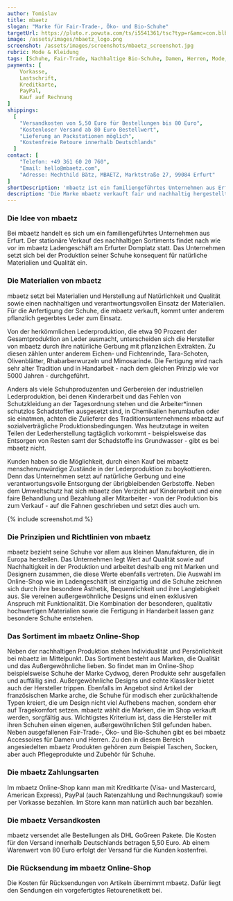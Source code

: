 ```yaml
---
author: Tomislav
title: mbaetz
slogan: "Marke für Fair-Trade-, Öko- und Bio-Schuhe"
targetUrl: https://pluto.r.powuta.com/ts/i5541361/tsc?typ=r&amc=con.blbn.490871.505057.CRT9-r_zRi3
image: /assets/images/mbaetz_logo.png
screenshot: /assets/images/screenshots/mbaetz_screenshot.jpg
rubric: Mode & Kleidung
tags: [Schuhe, Fair-Trade, Nachhaltige Bio-Schuhe, Damen, Herren, Mode, Fashion]
payments: [
    Vorkasse,
    Lastschrift,
    Kreditkarte,
    PayPal,
    Kauf auf Rechnung
]
shippings:
  [
    "Versandkosten von 5,50 Euro für Bestellungen bis 80 Euro",
    "Kostenloser Versand ab 80 Euro Bestellwert",
    "Lieferung an Packstationen möglich",
    "Kostenfreie Retoure innerhalb Deutschlands"
  ]
contact: [
    "Telefon: +49 361 60 20 760",
    "Email: hello@mbaetz.com",
    "Adresse: Mechthild Bätz, MBAETZ, Marktstraße 27, 99084 Erfurt"
]
shortDescription: 'mbaetz ist ein familiengeführtes Unternehmen aus Erfurt, das sich bei der Produktion seiner Schuhe konsequent für natürliche Materialien und Qualität einsetzt'
description: 'Die Marke mbaetz verkauft fair und nachhaltig hergestellte Damen- und Herrenschuhe aus Bio-zertifizierten Materialien mit außergewöhnlichem Design.'
---
```


### Die Idee von mbaetz

Bei mbaetz handelt es sich um ein familiengeführtes Unternehmen aus Erfurt. Der stationäre Verkauf des nachhaltigen Sortiments findet nach wie vor im mbaetz Ladengeschäft am Erfurter Domplatz statt. Das Unternehmen setzt sich bei der Produktion seiner Schuhe konsequent für natürliche Materialien und Qualität ein.

### Die Materialien von mbaetz 

mbaetz setzt bei Materialien und Herstellung auf Natürlichkeit und Qualität sowie einen nachhaltigen und verantwortungsvollen Einsatz der Materialien. Für die Anfertigung der Schuhe, die mbaetz verkauft, kommt unter anderem pflanzlich gegerbtes Leder zum Einsatz.

Von der herkömmlichen Lederproduktion, die etwa 90 Prozent der Gesamtproduktion an Leder ausmacht, unterscheiden sich die Hersteller von mbaetz durch ihre natürliche Gerbung mit pflanzlichen Extrakten. Zu diesen zählen unter anderem Eichen- und Fichtenrinde, Tara-Schoten, Olivenblätter, Rhabarberwurzeln und Mimosarinde. Die Fertigung wird nach sehr alter Tradition und in Handarbeit - nach dem gleichen Prinzip wie vor 5000 Jahren - durchgeführt.

Anders als viele Schuhproduzenten und Gerbereien der industriellen Lederproduktion, bei denen Kinderarbeit und das Fehlen von Schutzkleidung an der Tagesordnung stehen und die Arbeiter*innen schutzlos Schadstoffen ausgesetzt sind, in Chemikalien herumlaufen oder sie einatmen, achten die Zulieferer des Traditionsunternehmens mbaetz auf sozialverträgliche Produktionsbedingungen. Was heutzutage in weiten Teilen der Lederherstellung tagtäglich vorkommt - beispielsweise das Entsorgen von Resten samt der Schadstoffe ins Grundwasser - gibt es bei mbaetz nicht.

Kunden haben so die Möglichkeit, durch einen Kauf bei mbaetz menschenunwürdige Zustände in der Lederproduktion zu boykottieren. Denn das Unternehmen setzt auf natürliche Gerbung und eine verantwortungsvolle Entsorgung der übrigbleibenden Gerbstoffe. Neben dem Umweltschutz hat sich mbaetz den Verzicht auf Kinderarbeit und eine faire Behandlung und Bezahlung aller Mitarbeiter - von der Produktion bis zum Verkauf - auf die Fahnen geschrieben und setzt dies auch um. 

{% include screenshot.md %}

### Die Prinzipien und Richtlinien von mbaetz 

mbaetz bezieht seine Schuhe vor allem aus kleinen Manufakturen, die in Europa herstellen. Das Unternehmen legt Wert auf Qualität sowie auf Nachhaltigkeit in der Produktion und arbeitet deshalb eng mit Marken und Designern zusammen, die diese Werte ebenfalls vertreten. Die Auswahl im Online-Shop wie im Ladengeschäft ist einzigartig und die Schuhe zeichnen sich durch ihre besondere Ästhetik, Bequemlichkeit und ihre Langlebigkeit aus. Sie vereinen außergewöhnliche Designs und einen exklusiven Anspruch mit Funktionalität. Die Kombination der besonderen, qualitativ hochwertigen Materialien sowie die Fertigung in Handarbeit lassen ganz besondere Schuhe entstehen.

### Das Sortiment im mbaetz Online-Shop

Neben der nachhaltigen Produktion stehen Individualität und Persönlichkeit bei mbaetz im Mittelpunkt. Das Sortiment besteht aus Marken, die Qualität und das Außergewöhnliche lieben. So findet man im Online-Shop beispielsweise Schuhe der Marke Cydwog, deren Produkte sehr ausgefallen und auffällig sind. Außergewöhnliche Designs und echte Klassiker bietet auch der Hersteller trippen. Ebenfalls im Angebot sind Artikel der französischen Marke arche, die Schuhe für modisch eher zurückhaltende Typen kreiert, die um Design nicht viel Aufhebens machen, sondern eher auf Tragekomfort setzen.
mbaetz wählt die Marken, die im Shop verkauft werden, sorgfältig aus. Wichtigstes Kriterium ist, dass die Hersteller mit ihren Schuhen einen eigenen, außergewöhnlichen Stil gefunden haben. Neben ausgefallenen Fair-Trade-, Öko- und Bio-Schuhen gibt es bei mbaetz Accessoires für Damen und Herren. Zu den in diesem Bereich angesiedelten mbaetz Produkten gehören zum Beispiel Taschen, Socken, aber auch Pflegeprodukte und Zubehör für Schuhe.

### Die mbaetz Zahlungsarten

Im mbaetz Online-Shop kann man mit Kreditkarte (Visa- und Mastercard, American Express), PayPal (auch Ratenzahlung und Rechnungskauf) sowie per Vorkasse bezahlen. Im Store kann man natürlich auch bar bezahlen.

### Die mbaetz Versandkosten

mbaetz versendet alle Bestellungen als DHL GoGreen Pakete. Die Kosten für den Versand innerhalb Deutschlands betragen 5,50 Euro. Ab einem Warenwert von 80 Euro erfolgt der Versand für die Kunden kostenfrei.

### Die Rücksendung im mbaetz Online-Shop

Die Kosten für Rücksendungen von Artikeln übernimmt mbaetz. Dafür liegt den Sendungen ein vorgefertigtes Retourenetikett bei.
